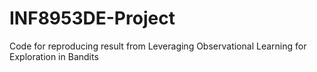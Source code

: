# INF8953DE-Project
 Code for reproducing result from Leveraging Observational Learning for Exploration in Bandits
